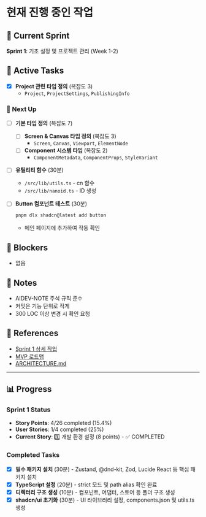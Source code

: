 # 현재 진행 중인 작업

## 🎯 Current Sprint
**Sprint 1**: 기초 설정 및 프로젝트 관리 (Week 1-2)

## 🏃 Active Tasks
- [x] **Project 관련 타입 정의** (복잡도 3)
  - `Project`, `ProjectSettings`, `PublishingInfo`

### 🔨 Next Up
- [ ] **기본 타입 정의** (복잡도 7)
  - [ ] **Screen & Canvas 타입 정의** (복잡도 3)
    - `Screen`, `Canvas`, `Viewport`, `ElementNode`
  - [ ] **Component 시스템 타입** (복잡도 2)
    - `ComponentMetadata`, `ComponentProps`, `StyleVariant`
  
- [ ] **유틸리티 함수** (30분)
  - `/src/lib/utils.ts` - cn 함수
  - `/src/lib/nanoid.ts` - ID 생성
  
- [ ] **Button 컴포넌트 테스트** (30분)
  ```bash
  pnpm dlx shadcn@latest add button
  ```
  - 메인 페이지에 추가하여 작동 확인

## 🚧 Blockers
- 없음

## 📝 Notes
- AIDEV-NOTE 주석 규칙 준수
- 커밋은 기능 단위로 작게
- 300 LOC 이상 변경 시 확인 요청

## 🔗 References
- [Sprint 1 상세 작업](../sprint-1/README.md)
- [MVP 로드맵](../MVP_ROADMAP.md)
- [ARCHITECTURE.md](../../ARCHITECTURE.md#5-빌더-데이터-구조)

---

## 📊 Progress

### Sprint 1 Status
- **Story Points**: 4/26 completed (15.4%)
- **User Stories**: 1/4 completed (25%)
- **Current Story**: 1️⃣ 개발 환경 설정 (8 points) - ✅ COMPLETED

### Completed Tasks
- [x] **필수 패키지 설치** (30분) - Zustand, @dnd-kit, Zod, Lucide React 등 핵심 패키지 설치
- [x] **TypeScript 설정** (20분) - strict 모드 및 path alias 확인 완료
- [x] **디렉터리 구조 생성** (10분) - 컴포넌트, 어댑터, 스토어 등 폴더 구조 생성
- [x] **shadcn/ui 초기화** (30분) - UI 라이브러리 설정, components.json 및 utils.ts 생성 